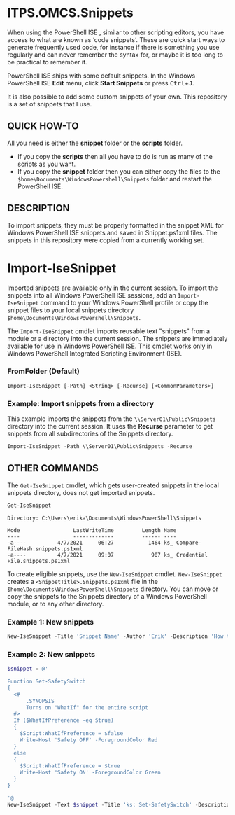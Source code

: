 # ITPS.OMCS.Snippets 

When using the PowerShell ISE , similar to other scripting editors, you have access to what are known as ‘code snippets’. These are quick start ways to generate frequently used code, for instance if there is something you use regularly and can never remember the syntax for, or maybe it is too long to be practical to remember it.

PowerShell ISE ships with some default snippets. In the Windows PowerShell ISE **Edit** menu, click **Start
Snippets** or press <kbd>Ctrl</kbd>+<kbd>J</kbd>.

It is also possible to add some custom snippets of your own. This repository is a set of snippets that I use.

## QUICK HOW-TO
All you need is either the **snippet** folder or the **scripts** folder. 
- If you copy the **scripts** then all you have to do is run as many of the scripts as you want.
- If you copy the **snippet** folder then you can either copy the files to the `$home\Documents\WindowsPowershell\Snippets` folder and restart the PowerShell ISE.

## DESCRIPTION

To import snippets, they must be properly formatted in the snippet XML for Windows PowerShell ISE
snippets and saved in Snippet.ps1xml files. The snippets in this repository were copied from a currently working set.

# Import-IseSnippet 
Imported snippets are available only in the current session. To import the snippets into all Windows
PowerShell ISE sessions, add an `Import-IseSnippet` command to your Windows PowerShell profile or
copy the snippet files to your local snippets directory
`$home\Documents\WindowsPowershell\Snippets`.

The `Import-IseSnippet` cmdlet imports reusable text "snippets" from a module or a directory into
the current session. The snippets are immediately available for use in Windows PowerShell ISE. This
cmdlet works only in Windows PowerShell Integrated Scripting Environment (ISE).

### FromFolder (Default)

```
Import-IseSnippet [-Path] <String> [-Recurse] [<CommonParameters>]
```

### Example: Import snippets from a directory

This example imports the snippets from the `\\Server01\Public\Snippets` directory into the current
session. It uses the **Recurse** parameter to get snippets from all subdirectories of the Snippets
directory.

```powershell
Import-IseSnippet -Path \\Server01\Public\Snippets -Recurse
```

## OTHER COMMANDS
The `Get-IseSnippet` cmdlet, which gets user-created snippets in the local snippets directory, does
not get imported snippets.

```powershell
Get-IseSnippet
``` 

```
Directory: C:\Users\erika\Documents\WindowsPowerShell\Snippets

Mode                 LastWriteTime         Length Name                                                                
----                 -------------         ------ ----                                                                
-a----          4/7/2021     06:27           1464 ks_ Compare-FileHash.snippets.ps1xml                                
-a----          4/7/2021     09:07            907 ks_ Credential File.snippets.ps1xml 
``` 


To create eligible snippets, use the `New-IseSnippet`
cmdlet. `New-IseSnippet` creates a `<SnippetTitle>.Snippets.ps1xml` file in the
`$home\Documents\WindowsPowerShell\Snippets` directory. You can move or copy the snippets to the
Snippets directory of a Windows PowerShell module, or to any other directory.

### Example 1: New snippets

```powershell
New-IseSnippet -Title 'Snippet Name' -Author 'Erik' -Description 'How to create a snippet from a file' -Text (Get-Content .\SomeCodeSnippet.ps1 -Raw)
``` 

### Example 2: New snippets

```powershell
$snippet = @'

Function Set-SafetySwitch
{
  <#
      .SYNOPSIS
      Turns on "WhatIf" for the entire script
  #>
  If ($WhatIfPreference -eq $true)
  {
    $Script:WhatIfPreference = $false
    Write-Host 'Safety OFF' -ForegroundColor Red
  }
  else
  {
    $Script:WhatIfPreference = $true
    Write-Host 'Safety ON' -ForegroundColor Green
  }
}

'@
New-IseSnippet -Text $snippet -Title 'ks: Set-SafetySwitch' -Description 'Turns on "WhatIf" for the entire script' -Author 'Knarr Studio'

``` 
